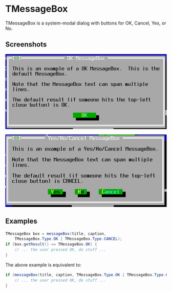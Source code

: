 TMessageBox
===========

TMessageBox is a system-modal dialog with buttons for OK, Cancel, Yes, or No.

Screenshots
-----------

![messagebox_1](uploads/d869bda995331fd9c814c70fdc43203f/messagebox_1.png)

![messagebox_2](uploads/6ba07a232dc62648b2f2d9f15888c237/messagebox_2.png)

Examples
--------

```Java
TMessageBox box = messageBox(title, caption,
    TMessageBox.Type.OK | TMessageBox.Type.CANCEL);
if (box.getResult() == TMessageBox.OK) {
    // ... the user pressed OK, do stuff ...
}
```

The above example is equivalent to:

```Java
if (messageBox(title, caption, TMessageBox.Type.OK | TMessageBox.Type.CANCEL).isOk()) {
    // ... the user pressed OK, do stuff ...
}
```
